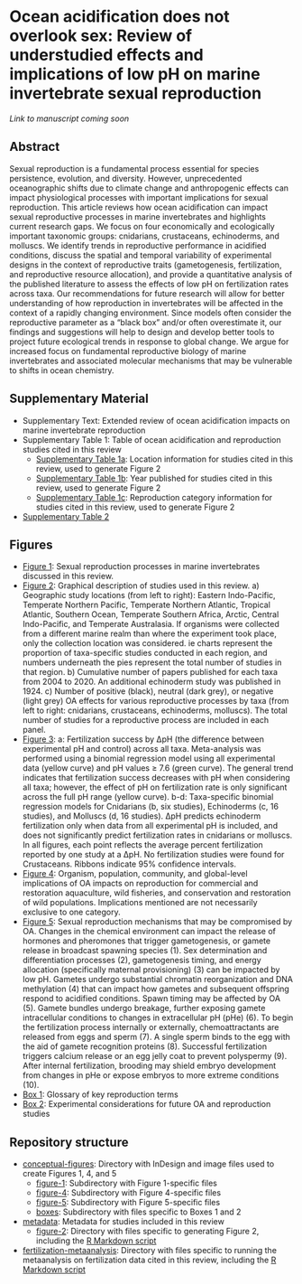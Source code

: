 # Ocean acidification does not overlook sex: Review of understudied effects and implications of low pH on marine invertebrate sexual reproduction

*Link to manuscript coming soon*

## Abstract

Sexual reproduction is a fundamental process essential for species persistence, evolution, and diversity. However, unprecedented oceanographic shifts due to climate change and anthropogenic effects can impact physiological processes with important implications for sexual reproduction. This article reviews how ocean acidification can impact sexual reproductive processes in marine invertebrates and highlights current research gaps. We focus on four economically and ecologically important taxonomic groups: cnidarians, crustaceans, echinoderms, and molluscs. We identify trends in reproductive performance in acidified conditions, discuss the spatial and temporal variability of experimental designs in the context of reproductive traits (gametogenesis, fertilization, and reproductive resource allocation), and provide a quantitative analysis of the published literature to assess the effects of low pH on fertilization rates across taxa. Our recommendations for future research will allow for better understanding of how reproduction in invertebrates will be affected in the context of a rapidly changing environment. Since models often consider the reproductive parameter as a “black box” and/or often overestimate it, our findings and suggestions will help to design and develop better tools to project future ecological trends in response to global change. We argue for increased focus on fundamental reproductive biology of marine invertebrates and associated molecular mechanisms that may be vulnerable to shifts in ocean chemistry.

## Supplementary Material

- Supplementary Text: Extended review of ocean acidification impacts on marine invertebrate reproduction
- Supplementary Table 1: Table of ocean acidification and reproduction studies cited in this review
  - [Supplementary Table 1a](https://github.com/yaaminiv/paper-oa-reproduction-review/blob/main/metadata/Location-Data.csv): Location information for studies cited in this review, used to generate Figure 2
  - [Supplementary Table 1b](https://github.com/yaaminiv/paper-oa-reproduction-review/blob/main/metadata/Year-Published.csv): Year published for studies cited in this review, used to generate Figure 2
  - [Supplementary Table 1c](https://github.com/yaaminiv/paper-oa-reproduction-review/blob/main/metadata/Reproduction-Category.csv): Reproduction category information for studies cited in this review, used to generate Figure 2
- [Supplementary Table 2](https://github.com/yaaminiv/paper-oa-reproduction-review/blob/main/fertilization-metaanalysis/Fertilization-Data.xlsx)

## Figures

- [Figure 1](https://github.com/yaaminiv/paper-oa-reproduction-review/blob/main/conceptual-figures/1-wheel/figure1-wheel.pdf): Sexual reproduction processes in marine invertebrates discussed in this review.
- [Figure 2](https://github.com/yaaminiv/paper-oa-reproduction-review/blob/main/metadata/2-metadata/Multipanel-Plot.pdf): Graphical description of studies used in this review. a) Geographic study locations (from left to right): Eastern Indo-Pacific, Temperate Northern Pacific, Temperate Northern Atlantic, Tropical Atlantic, Southern Ocean, Temperate Southern Africa, Arctic, Central Indo-Pacific, and Temperate Australasia. If organisms were collected from a different marine realm than where the experiment took place, only the collection location was considered. ie charts represent the proportion of taxa-specific studies conducted in each region, and numbers underneath the pies represent the total number of studies in that region. b) Cumulative number of papers published for each taxa from 2004 to 2020. An additional echinoderm study was published in 1924. c) Number of positive (black), neutral (dark grey), or negative (light grey) OA effects for various reproductive processes by taxa (from left to right: cnidarians, crustaceans, echinoderms, molluscs). The total number of studies for a reproductive process are included in each panel.
- [Figure 3](https://github.com/yaaminiv/paper-oa-reproduction-review/blob/main/fertilization-metaanalysis/fertilization-all-figures-20210308.jp2): a: Fertilization success by ΔpH (the difference between experimental pH and control) across all taxa. Meta-analysis was performed using a binomial regression model using all experimental data (yellow curve) and pH values ≥ 7.6 (green curve). The general trend indicates that fertilization success decreases with pH when considering all taxa; however, the effect of pH on fertilization rate is only significant across the full pH range (yellow curve). b-d: Taxa-specific binomial regression models for Cnidarians (b, six studies), Echinoderms (c, 16 studies), and Molluscs (d, 16 studies). ΔpH predicts echinoderm fertilization only when data from all experimental pH is included, and does not significantly predict fertilization rates in cnidarians or molluscs. In all figures, each point reflects the average percent fertilization reported by one study at a ΔpH. No fertilization studies were found for Crustaceans.  Ribbons indicate 95% confidence intervals.
- [Figure 4](https://github.com/yaaminiv/paper-oa-reproduction-review/blob/main/conceptual-figures/4-big-picture/figure4-bigpicture.pdf): Organism, population, community, and global-level implications of OA impacts on reproduction for commercial and restoration aquaculture, wild fisheries, and conservation and restoration of wild populations. Implications mentioned are not necessarily exclusive to one category.
- [Figure 5](https://github.com/yaaminiv/paper-oa-reproduction-review/blob/main/conceptual-figures/5-mechanism/figure5-mechanism.pdf): Sexual reproduction mechanisms that may be compromised by OA. Changes in the chemical environment can impact the release of hormones and pheromones that trigger gametogenesis, or gamete release in broadcast spawning species (1). Sex determination and differentiation processes (2), gametogenesis timing, and energy allocation (specifically maternal provisioning) (3) can be impacted by low pH. Gametes undergo substantial chromatin reorganization and DNA methylation (4) that can impact how gametes and subsequent offspring respond to acidified conditions. Spawn timing may be affected by OA (5). Gamete bundles undergo breakage, further exposing gamete intracellular conditions to changes in extracellular pH (pHe) (6). To begin the fertilization process internally or externally, chemoattractants are released from eggs and sperm (7). A single sperm binds to the egg with the aid of gamete recognition proteins (8). Successful fertilization triggers calcium release or an egg jelly coat to prevent polyspermy (9). After internal fertilization, brooding may shield embryo development from changes in pHe or expose embryos to more extreme conditions (10).
- [Box 1](https://github.com/yaaminiv/paper-oa-reproduction-review/blob/main/conceptual-figures/boxes/1-glossary.pdf): Glossary of key reproduction terms
- [Box 2](https://github.com/yaaminiv/paper-oa-reproduction-review/blob/main/conceptual-figures/boxes/2-experimental-considerations.pdf): Experimental considerations for future OA and reproduction studies

## Repository structure

- [conceptual-figures](https://github.com/yaaminiv/paper-oa-reproduction-review/tree/main/conceptual-figures): Directory with InDesign and image files used to create Figures 1, 4, and 5
  - [figure-1](https://github.com/yaaminiv/paper-oa-reproduction-review/tree/main/conceptual-figures/1-wheel): Subdirectory with Figure 1-specific files
  - [figure-4](https://github.com/yaaminiv/paper-oa-reproduction-review/tree/main/conceptual-figures/4-big-picture): Subdirectory with Figure 4-specific files
  - [figure-5](https://github.com/yaaminiv/paper-oa-reproduction-review/tree/main/conceptual-figures/5-mechanism): Subdirectory with Figure 5-specific files
  - [boxes](https://github.com/yaaminiv/paper-oa-reproduction-review/tree/main/conceptual-figures/boxes): Subdirectory with files specific to Boxes 1 and 2
- [metadata](https://github.com/yaaminiv/paper-oa-reproduction-review/tree/main/metadata): Metadata for studies included in this review
  - [figure-2](https://github.com/yaaminiv/paper-oa-reproduction-review/tree/main/metadata/2-metadata): Directory with files specific to generating Figure 2, including the [R Markdown script](https://github.com/yaaminiv/paper-oa-reproduction-review/blob/main/metadata/2-metadata/Study-Summary-Figure.Rmd)
- [fertilization-metaanalysis](https://github.com/yaaminiv/paper-oa-reproduction-review/tree/main/fertilization-metaanalysis): Directory with files specific to running the metaanalysis on fertilization data cited in this review, including the [R Markdown script](https://github.com/yaaminiv/paper-oa-reproduction-review/blob/main/fertilization-metaanalysis/Fetilization-Analysis.Rmd)
